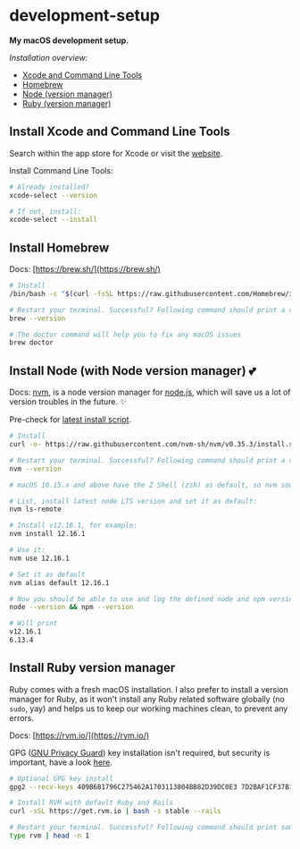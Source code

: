 # development-setup

**My macOS development setup.**

_Installation overview:_

- [Xcode and Command Line Tools](#install-xcode-and-command-line-tools)
- [Homebrew](#install-homebrew)
- [Node (version manager)](#install-node-with-node-version-manager-two_hearts)
- [Ruby (version manager)](#install-ruby-version-manager)

## Install Xcode and Command Line Tools

Search within the app store for Xcode or visit the [website](https://developer.apple.com/xcode/).

Install Command Line Tools:

```sh
# Already installed?
xcode-select --version

# If not, install:
xcode-select --install
```

## Install Homebrew

Docs: [https://brew.sh/](https://brew.sh/)

```sh
# Install
/bin/bash -c "$(curl -fsSL https://raw.githubusercontent.com/Homebrew/install/master/install.sh)"

# Restart your terminal. Successful? Following command should print a version number.
brew --version

# The doctor command will help you to fix any macOS issues
brew doctor
```

## Install Node (with Node version manager) :two_hearts:

Docs: [nvm](https://github.com/nvm-sh/nvm), is a node version manager for [node.js](https://nodejs.org/en/), which will save us a lot of version troubles in the future. :sparkles:

Pre-check for [latest install script](https://github.com/nvm-sh/nvm#installing-and-updating).

```sh
# Install
curl -o- https://raw.githubusercontent.com/nvm-sh/nvm/v0.35.3/install.sh | bash

# Restart your terminal. Successful? Following command should print a version number.
nvm --version

# macOS 10.15.x and above have the Z Shell (zsh) as default, so nvm source lines should be present in your zsh config file `~/.zshrc`, search for the NVM_DIR export: `export NVM_DIR`

# List, install latest node LTS version and set it as default:
nvm ls-remote

# Install v12.16.1, for example:
nvm install 12.16.1

# Use it:
nvm use 12.16.1

# Set it as default
nvm alias default 12.16.1

# Now you should be able to use and log the defined node and npm version
node --version && npm --version

# Will print
v12.16.1
6.13.4
```

## Install Ruby version manager

Ruby comes with a fresh macOS installation. I also prefer to install a version manager for Ruby, as it won't install any Ruby related software globally (no `sudo`, yay) and helps us to keep our working machines clean, to prevent any errors.

Docs: [https://rvm.io/](https://rvm.io/)

GPG ([GNU Privacy Guard](https://en.wikipedia.org/wiki/GNU_Privacy_Guard)) key installation isn't required, but security is important, have a look [here](https://rvm.io/rvm/security).

```sh
# Optional GPG key install
gpg2 --recv-keys 409B6B1796C275462A1703113804BB82D39DC0E3 7D2BAF1CF37B13E2069D6956105BD0E739499BDB

# Install RVM with default Ruby and Rails
curl -sSL https://get.rvm.io | bash -s stable --rails

# Restart your terminal. Successful? Following command should print something like 'rvm is a shell function'.
type rvm | head -n 1
```
